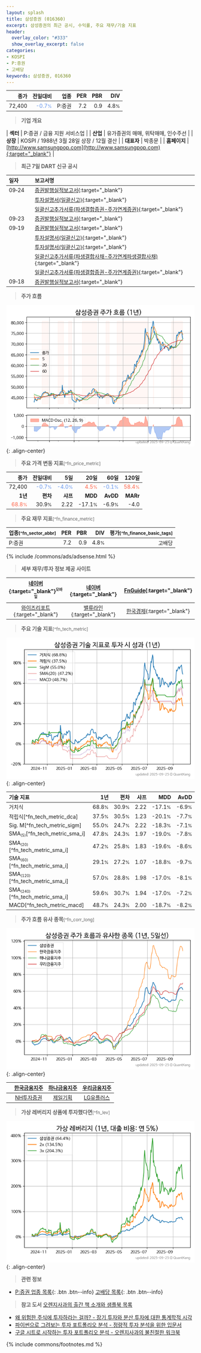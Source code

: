 ```yaml
---
layout: splash
title: 삼성증권 (016360)
excerpt: 삼성증권의 최근 공시, 수익률, 주요 재무/기술 지표
header:
  overlay_color: "#333"
  show_overlay_excerpt: false
categories:
- KOSPI
- P:증권
- 고배당
keywords: 삼성증권, 016360
---
```


| **종가** | **전일대비** | **업종** | **PER** | **PBR** | **DIV** |
| -------: | -----------: | -------: | ------: | ------: | ------: |
| 72,400 | <span style="color: cornflowerblue">-0.7<small>%</small></span> | P:증권 | 7.2 | 0.9 | 4.8<small>%</small> |

<!-- more -->


> **기업 개요**<a id="company"></a>

| <span style="white-space:nowrap;">**섹터**</span> | P:증권 / 금융 지원 서비스업 |
| <span style="white-space:nowrap;">**산업**</span> | 유가증권의 매매, 위탁매매, 인수주선 |
| <span style="white-space:nowrap;">**상장**</span> | KOSPI / 1988년 3월 28일 상장 / 12월 결산 |
| <span style="white-space:nowrap;">**대표자**</span> | 박종문 |
| <span style="white-space:nowrap;">**홈페이지**</span> | [http://www.samsungpop.com](http://www.samsungpop.com){:target="_blank"} |


> **최근 7일 DART 신규 공시**<a id="dart"></a>

| **일자** |      | **보고서명** |
| :------- | :--- | :----------- |
| 09&#x2011;24 | | [증권발행실적보고서](https://dart.fss.or.kr/dsaf001/main.do?rcpNo=20250924000106){:target="_blank"} |
|  | | [투자설명서(일괄신고)](https://dart.fss.or.kr/dsaf001/main.do?rcpNo=20250924000037){:target="_blank"} |
|  | | [일괄신고추가서류(파생결합증권-주가연계증권)](https://dart.fss.or.kr/dsaf001/main.do?rcpNo=20250924000034){:target="_blank"} |
| 09&#x2011;23 | | [증권발행실적보고서](https://dart.fss.or.kr/dsaf001/main.do?rcpNo=20250923000285){:target="_blank"} |
| 09&#x2011;19 | | [증권발행실적보고서](https://dart.fss.or.kr/dsaf001/main.do?rcpNo=20250919000165){:target="_blank"} |
|  | | [투자설명서(일괄신고)](https://dart.fss.or.kr/dsaf001/main.do?rcpNo=20250919000154){:target="_blank"} |
|  | | [투자설명서(일괄신고)](https://dart.fss.or.kr/dsaf001/main.do?rcpNo=20250919000144){:target="_blank"} |
|  | | [일괄신고추가서류(파생결합사채-주가연계파생결합사채)](https://dart.fss.or.kr/dsaf001/main.do?rcpNo=20250919000124){:target="_blank"} |
|  | | [일괄신고추가서류(파생결합증권-주가연계증권)](https://dart.fss.or.kr/dsaf001/main.do?rcpNo=20250919000123){:target="_blank"} |
| 09&#x2011;18 | | [증권발행실적보고서](https://dart.fss.or.kr/dsaf001/main.do?rcpNo=20250918000023){:target="_blank"} |


> **주가 흐름**<a id="price"></a>

![016360](/stock/images/016360.png){: .align-center}


> **주요 가격 변동 지표**<small>[^fn_price_metric]</small>

| **종가** | **전일대비** | **5일** | **20일** | **60일** | **120일** |
| -------: | -----------: | ------: | -------: | -------: | --------: |
| 72,400 | <span style="color: cornflowerblue">-0.7<small>%</small></span> | <span style="color: cornflowerblue">-4.0<small>%</small></span> | <span style="color: tomato">4.5<small>%</small></span> | <span style="color: cornflowerblue">-0.1<small>%</small></span> | <span style="color: tomato">58.4<small>%</small></span> |
| **1년** | **편차** | **샤프** | **MDD** | **AvDD** | **MARr** |
| <span style="color: tomato">68.8<small>%</small></span> | 30.9<small>%</small> | 2.22 | -17.1<small>%</small> | -6.9<small>%</small> | -4.0 |


> **주요 재무 지표**<small>[^fn_finance_metric]</small>

| **업종**<small>[^fn_sector_abbr]</small> | **PER** | **PBR** | **DIV** | **평가**<small>[^fn_finance_basic_tags]</small> |
| :--------------------------------------- | ------: | ------: | ------: | ----------------------------------------------: |
| P:증권 | 7.2 | 0.9 | 4.8<small>%</small> | 고배당 |



{% include /commons/ads/adsense.html %}

> **세부 재무/투자 정보 제공 사이트**

| [네이버](https://m.stock.naver.com/domestic/stock/016360/finance/summary){:target="_blank"}<sup><small>모바일</small></sup> | [네이버](https://finance.naver.com/item/coinfo.naver?code=016360){:target="_blank"} | [FnGuide](https://comp.fnguide.com/SVO2/ASP/SVD_Invest.asp?gicode=A016360&MenuYn=Y){:target="_blank"} |
| :---: | :---: | :---: |
| [와이즈리포트](https://comp.wisereport.co.kr/company/c1040001.aspx?cmp_cd=016360){:target="_blank"} | [밸류라인](https://www.valueline.co.kr/finance/summary/016360){:target="_blank"} | [한국경제](https://markets.hankyung.com/stock/016360/financial-summary){:target="_blank"} |


> **주요 기술 지표**<small>[^fn_tech_metric]</small>


![016360](/stock/images/016360_tech.png){: .align-center}

| **기술 지표** | **1년** | **편차** | **샤프** | **MDD** | **AvDD** |
| :------------ | ------: | -----------: | -------: | ------: | -------: |
| 거치식 | 68.8<small>%</small> | 30.9<small>%</small> | 2.22 | -17.1<small>%</small> | -6.9<small>%</small> |
| 적립식[^fn_tech_metric_dca] | 37.5<small>%</small> | 30.5<small>%</small> | 1.23 | -20.1<small>%</small> | -7.7<small>%</small> |
| Sig. M[^fn_tech_metric_sigm] | 55.0<small>%</small> | 24.7<small>%</small> | 2.22 | -18.3<small>%</small> | -7.1<small>%</small> |
| SMA<small><sub>(5)</sub></small>[^fn_tech_metric_sma_i] | 47.8<small>%</small> | 24.3<small>%</small> | 1.97 | -19.0<small>%</small> | -7.8<small>%</small> |
| SMA<small><sub>(20)</sub></small>[^fn_tech_metric_sma_i] | 47.2<small>%</small> | 25.8<small>%</small> | 1.83 | -19.6<small>%</small> | -8.6<small>%</small> |
| SMA<small><sub>(60)</sub></small>[^fn_tech_metric_sma_i] | 29.1<small>%</small> | 27.2<small>%</small> | 1.07 | -18.8<small>%</small> | -9.7<small>%</small> |
| SMA<small><sub>(120)</sub></small>[^fn_tech_metric_sma_i] | 57.0<small>%</small> | 28.8<small>%</small> | 1.98 | -17.0<small>%</small> | -8.1<small>%</small> |
| SMA<small><sub>(240)</sub></small>[^fn_tech_metric_sma_i] | 59.6<small>%</small> | 30.7<small>%</small> | 1.94 | -17.0<small>%</small> | -7.2<small>%</small> |
| MACD[^fn_tech_metric_macd] | 48.7<small>%</small> | 24.3<small>%</small> | 2.00 | -18.7<small>%</small> | -8.2<small>%</small> |


> **주가 흐름 유사 종목**<a id="corr"></a><small>[^fn_corr_long]</small>

![016360](/stock/images/016360_corr.png){: .align-center}

|       | [한국금융지주](/071050/) | [하나금융지주](/086790/) | [우리금융지주](/316140/) |
| :---: | :------------------------------------: | :------------------------------------: | :------------------------------------: |
|       | [NH투자증권](/005940/) | [제일기획](/030000/) | [LG유플러스](/032640/) |


> **가상 레버리지 상품에 투자했다면**<a id="2x"></a><small>[^fn_lev]</small>

![016360](/stock/images/016360_2x.png){: .align-center}


> **관련 정보**

- [P:증권 업종 목록](/stats/sector/kospi_업종_증권_종목/){: .btn .btn--info} [고배당 목록](/fn/fn_high_div/){: .btn .btn--info}

> **참고 도서** [오렌지사과의 출간 책 소개와 샘플북 목록](https://kongdori.tistory.com/691)

- [왜 위험한 주식에 투자하라는 걸까? - 장기 투자와 분산 투자에 대한 통계학적 시각](https://kongdori.tistory.com/421)
- [파이썬으로 그려보는 투자 포트폴리오 분석  - 정량적 투자 분석을 위한 입문서](https://kongdori.tistory.com/643)
- [구글 시트로 시작하는 투자 포트폴리오 분석 - 오렌지사과의 불친절한 워크북](https://kongdori.tistory.com/449)


{% include commons/footnotes.md %}